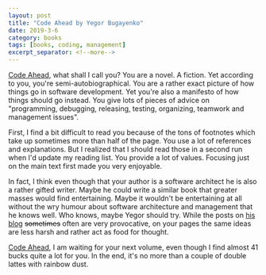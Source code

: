 ```yaml
---
layout: post
title: "Code Ahead by Yegor Bugayenko"
date: 2019-3-6
category: books
tags: [books, coding, management]
excerpt_separator: <!--more-->
---
```

[Code Ahead](https://amzn.to/2sabi9v), what shall I call you? You are a novel. A fiction. Yet according to you, you're semi-autobiographical. You are a rather exact picture of how things go in software development. Yet you're also a manifesto of how things should go instead. You give lots of pieces of advice on "programming, debugging, releasing, testing, organizing, teamwork and management issues".
<!--more-->

First, I find a bit difficult to read you because of the tons of footnotes which take up sometimes more than half of the page. You use a lot of references and explanations. But I realized that I should read those in a second run when I'd update my reading list. You provide a lot of values. Focusing just on the main text first made you very enjoyable.

In fact, I think even though that your author is a software architect he is also a rather gifted writer. Maybe he could write a similar book that greater masses would find entertaining. Maybe it wouldn't be entertaining at all without the wry humour about software architecture and management that he knows well. Who knows, maybe Yegor should try. While the posts on [his blog](https://www.yegor256.com/) ~~sometimes~~ often are very provocative, on your pages the same ideas are less harsh and rather act as food for thought.

[Code Ahead](https://amzn.to/2sabi9v), I am waiting for your next volume, even though I find almost 41 bucks quite a lot for you. In the end, it's no more than a couple of double lattes with rainbow dust.